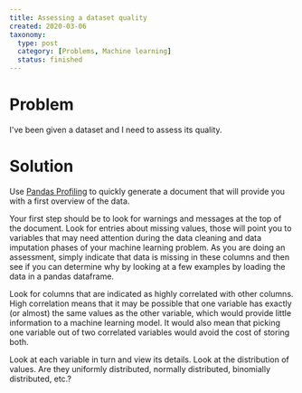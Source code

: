 ```yaml
---
title: Assessing a dataset quality
created: 2020-03-06
taxonomy:
  type: post
  category: [Problems, Machine learning]
  status: finished
---
```


# Problem
I've been given a dataset and I need to assess its quality.

# Solution
Use [Pandas Profiling](https://github.com/pandas-profiling/pandas-profiling) to quickly generate a document that will provide you with a first overview of the data.

Your first step should be to look for warnings and messages at the top of the document. Look for entries about missing values, those will point you to variables that may need attention during the data cleaning and data imputation phases of your machine learning problem. As you are doing an assessment, simply indicate that data is missing in these columns and then see if you can determine why by looking at a few examples by loading the data in a pandas dataframe.

Look for columns that are indicated as highly correlated with other columns. High correlation means that it may be possible that one variable has exactly (or almost) the same values as the other variable, which would provide little information to a machine learning model. It would also mean that picking one variable out of two correlated variables would avoid the cost of storing both.

Look at each variable in turn and view its details. Look at the distribution of values. Are they uniformly distributed, normally distributed, binomially distributed, etc.?
